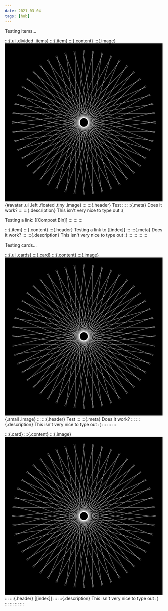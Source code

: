 ```yaml
---
date: 2021-03-04
tags: [hub]
---
```


Testing items...

:::{.ui .divided .items}
:::{.item}
:::{.content}
:::{.image}
![star](.\static\images\star.png){#avatar .ui .left .floated .tiny .image}
:::
:::{.header}
Test
:::
:::{.meta}
Does it work?
:::
:::{.description}
This isn't very nice to type out :(

Testing a link: [[Compost Bin]]
:::
:::
:::

:::{.item}
:::{.content}
:::{.header}
Testing a link to [[index]]
:::
:::{.meta}
Does it work?
:::
:::{.description}
This isn't very nice to type out :(
:::
:::
:::
:::


Testing cards...

:::{.ui .cards}
:::{.card}
:::{.content}
:::{.image}
![star](.\static\images\star.png){.small .image}
:::
:::{.header}
Test
:::
:::{.meta}
Does it work?
:::
:::{.description}
This isn't very nice to type out :(
:::
:::
:::

:::{.card}
:::{.content}
:::{.image}
![star](.\static\images\star.png)
:::
:::{.header}
[[index]]
:::
:::{.description}
This isn't very nice to type out :(
:::
:::
:::
:::

